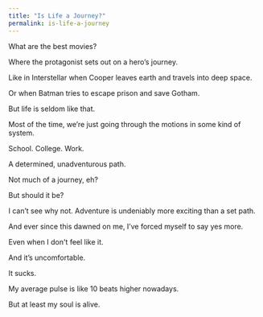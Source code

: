 ```yaml
---
title: "Is Life a Journey?"
permalink: is-life-a-journey
---
```

What are the best movies?

Where the protagonist sets out on a hero’s journey.

Like in Interstellar when Cooper leaves earth and travels into deep space.

Or when Batman tries to escape prison and save Gotham.

But life is seldom like that.

Most of the time, we’re just going through the motions in some kind of system.

School. College. Work.

A determined, unadventurous path.

Not much of a journey, eh?

But should it be?

I can’t see why not. Adventure is undeniably more exciting than a set path.

And ever since this dawned on me, I’ve forced myself to say yes more.

Even when I don't feel like it.

And it’s uncomfortable.

It sucks.

My average pulse is like 10 beats higher nowadays.

But at least my soul is alive.